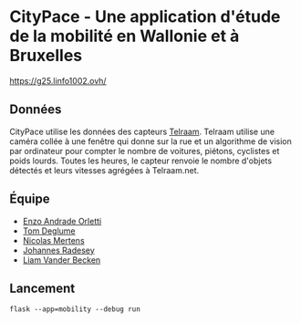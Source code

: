 # CityPace - Une application d'étude de la mobilité en Wallonie et à Bruxelles
https://g25.linfo1002.ovh/

## Données
CityPace utilise les données des capteurs [Telraam](https://telraam.net/en/what-is-telraam). Telraam utilise une caméra collée à une fenêtre qui donne sur la rue et un algorithme de vision par ordinateur pour compter le nombre de voitures, piétons, cyclistes et poids lourds. Toutes les heures, le capteur renvoie le nombre d'objets détectés et leurs vitesses agrégées à Telraam.net.

## Équipe
- [Enzo Andrade Orletti](https://g25.linfo1002.ovh/enzo)
- [Tom Deglume](https://g25.linfo1002.ovh/tom)
- [Nicolas Mertens](https://g25.linfo1002.ovh/nicolas)
- [Johannes Radesey](https://g25.linfo1002.ovh/johannes)
- [Liam Vander Becken](https://g25.linfo1002.ovh/liam)



## Lancement

    flask --app=mobility --debug run


